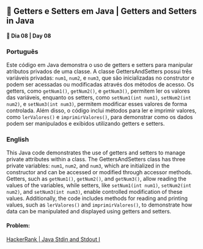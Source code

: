 <h2>🔐 Getters e Setters em Java | Getters and Setters in Java</h2>

<p><strong>📌 Dia 08 | Day 08</strong></p>

<h3>Português</h3>
<p>Este código em Java demonstra o uso de getters e setters para manipular atributos privados de uma classe. A classe GettersAndSetters possui três variáveis privadas: <code>num1</code>, <code>num2</code>, e <code>num3</code>, que são inicializadas no construtor e podem ser acessadas ou modificadas através dos métodos de acesso. Os getters, como <code>getNum1()</code>, <code>getNum2()</code>, e <code>getNum3()</code>, permitem ler os valores das variáveis, enquanto os setters, como <code>setNum1(int num1)</code>, <code>setNum2(int num2)</code>, e <code>setNum3(int num3)</code>, permitem modificar esses valores de forma controlada. Além disso, o código inclui métodos para ler e imprimir valores, como <code>lerValores()</code> e <code>imprimirValores()</code>, para demonstrar como os dados podem ser manipulados e exibidos utilizando getters e setters.</p>

<h3>English</h3>
<p>This Java code demonstrates the use of getters and setters to manage private attributes within a class. The GettersAndSetters class has three private variables: <code>num1</code>, <code>num2</code>, and <code>num3</code>, which are initialized in the constructor and can be accessed or modified through accessor methods. Getters, such as <code>getNum1()</code>, <code>getNum2()</code>, and <code>getNum3()</code>, allow reading the values of the variables, while setters, like <code>setNum1(int num1)</code>, <code>setNum2(int num2)</code>, and <code>setNum3(int num3)</code>, enable controlled modification of these values. Additionally, the code includes methods for reading and printing values, such as <code>lerValores()</code> and <code>imprimirValores()</code>, to demonstrate how data can be manipulated and displayed using getters and setters.</p>

<h4>Problem:</h4>
<a href="https://www.hackerrank.com/challenges/java-stdin-and-stdout-1/problem">HackerRank | Java Stdin and Stdout I</a>
